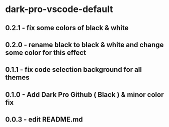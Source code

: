 # dark-pro-vscode-default


## 0.2.1 - fix some colors of black & white

## 0.2.0 - rename black to black & white and change some color for this effect

## 0.1.1 - fix code selection background for all themes

## 0.1.0 - Add Dark Pro Github ( Black ) & minor color fix

## 0.0.3 - edit README.md